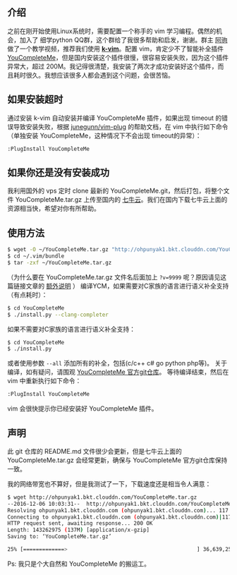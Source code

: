 ## 介绍
之前在刚开始使用Linux系统时，需要配置一个称手的 vim 学习编程。偶然的机会，加入了 细学python QQ群，这个群给了我很多帮助和启发，谢谢。群主 [阿驹](https://github.com/denglj) 做了一个教学视频，推荐我们使用 **[k-vim](https://github.com/wklken/k-vim)**。配置 vim，肯定少不了智能补全插件 [YouCompleteMe](https://github.com/Valloric/YouCompleteMe)，但是国内安装这个插件很慢，很容易安装失败，因为这个插件异常大，超过 200M。我记得很清楚，我安装了两次才成功安装好这个插件，而且耗时很久。我想应该很多人都会遇到这个问题，会很苦恼。

## 如果安装超时
通过安装 k-vim 自动安装并编译 YouCompleteMe 插件，如果出现 timeout 的错误导致安装失败，根据 [junegunn/vim-plug](https://github.com/junegunn/vim-plug/wiki/faq#youcompleteme-timeout)  的帮助文档，在 vim 中执行如下命令（单独安装 YouCompleteMe，这种情况下不会出现 timeout的异常）：
```bash
:PlugInstall YouCompleteMe
```

## 如果你还是没有安装成功
我利用国外的 vps 定时 clone 最新的 YouCompleteMe.git，然后打包，将整个文件 YouCompleteMe.tar.gz 上传至国内的 [七牛云](https://www.qiniu.com/)。我们在国内下载七牛云上面的资源相当快，希望对你有所帮助。

## **使用方法**
```bash
$ wget -O ~/YouCompleteMe.tar.gz "http://ohpunyak1.bkt.clouddn.com/YouCompleteMe.tar.gz?v=9999"
$ cd ~/.vim/bundle
$ tar -zxf ~/YouCompleteMe.tar.gz
```
（为什么要在 YouCompleteMe.tar.gz 文件名后面加上 `?v=9999` 呢？原因请见这篇链接文章的 [额外说明](http://threehao.com/2016/08/22/Github%20Pages%20+%20Hexo/) ）
编译YCM，如果需要对C家族的语言进行语义补全支持（有点耗时）：
```bash
$ cd YouCompleteMe
$ ./install.py --clang-completer
```
如果不需要对C家族的语言进行语义补全支持：
```bash
$ cd YouCompleteMe
$ ./install.py
```
或者使用参数 `--all` 添加所有的补全，包括(c/c++ c# go python php等)。
关于编译，如有疑问，请围观 [YouCompleteMe 官方git仓库](https://github.com/Valloric/YouCompleteMe)。
等待编译结束，然后在 vim 中重新执行如下命令：
```bash
:PlugInstall YouCompleteMe
```
vim 会很快提示你已经安装好 YouCompleteMe 插件。

## 声明
此 git 仓库的 README.md 文件很少会更新，但是七牛云上面的 YouCompleteMe.tar.gz 会经常更新，确保与 YouCompleteMe 官方git仓库保持一致。


我的网络带宽也不算好，但是我测试了一下，下载速度还是相当令人满意：
```bash
$ wget http://ohpunyak1.bkt.clouddn.com/YouCompleteMe.tar.gz
--2016-12-06 10:03:31--  http://ohpunyak1.bkt.clouddn.com/YouCompleteMe.tar.gz
Resolving ohpunyak1.bkt.clouddn.com (ohpunyak1.bkt.clouddn.com)... 117.23.1.26, 125.64.133.135, 182.135.132.138, ...
Connecting to ohpunyak1.bkt.clouddn.com (ohpunyak1.bkt.clouddn.com)|117.23.1.26|:80... connected.
HTTP request sent, awaiting response... 200 OK
Length: 143262975 (137M) [application/x-gzip]
Saving to: ‘YouCompleteMe.tar.gz’

25% [=============>                                         ] 36,639,259  1.89MB/s  eta 44s
```

Ps: 我只是个大自然和 YouCompleteMe 的搬运工。
